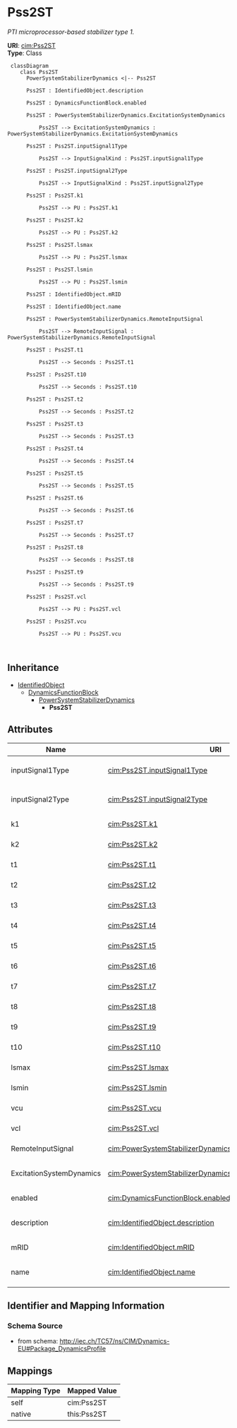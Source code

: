 # Pss2ST


_PTI microprocessor-based stabilizer type 1._





**URI**: [cim:Pss2ST](http://iec.ch/TC57/CIM100#Pss2ST)<br />
**Type**: Class




```mermaid
 classDiagram
    class Pss2ST
      PowerSystemStabilizerDynamics <|-- Pss2ST
      
      Pss2ST : IdentifiedObject.description
        
      Pss2ST : DynamicsFunctionBlock.enabled
        
      Pss2ST : PowerSystemStabilizerDynamics.ExcitationSystemDynamics
        
          Pss2ST --> ExcitationSystemDynamics : PowerSystemStabilizerDynamics.ExcitationSystemDynamics
        
      Pss2ST : Pss2ST.inputSignal1Type
        
          Pss2ST --> InputSignalKind : Pss2ST.inputSignal1Type
        
      Pss2ST : Pss2ST.inputSignal2Type
        
          Pss2ST --> InputSignalKind : Pss2ST.inputSignal2Type
        
      Pss2ST : Pss2ST.k1
        
          Pss2ST --> PU : Pss2ST.k1
        
      Pss2ST : Pss2ST.k2
        
          Pss2ST --> PU : Pss2ST.k2
        
      Pss2ST : Pss2ST.lsmax
        
          Pss2ST --> PU : Pss2ST.lsmax
        
      Pss2ST : Pss2ST.lsmin
        
          Pss2ST --> PU : Pss2ST.lsmin
        
      Pss2ST : IdentifiedObject.mRID
        
      Pss2ST : IdentifiedObject.name
        
      Pss2ST : PowerSystemStabilizerDynamics.RemoteInputSignal
        
          Pss2ST --> RemoteInputSignal : PowerSystemStabilizerDynamics.RemoteInputSignal
        
      Pss2ST : Pss2ST.t1
        
          Pss2ST --> Seconds : Pss2ST.t1
        
      Pss2ST : Pss2ST.t10
        
          Pss2ST --> Seconds : Pss2ST.t10
        
      Pss2ST : Pss2ST.t2
        
          Pss2ST --> Seconds : Pss2ST.t2
        
      Pss2ST : Pss2ST.t3
        
          Pss2ST --> Seconds : Pss2ST.t3
        
      Pss2ST : Pss2ST.t4
        
          Pss2ST --> Seconds : Pss2ST.t4
        
      Pss2ST : Pss2ST.t5
        
          Pss2ST --> Seconds : Pss2ST.t5
        
      Pss2ST : Pss2ST.t6
        
          Pss2ST --> Seconds : Pss2ST.t6
        
      Pss2ST : Pss2ST.t7
        
          Pss2ST --> Seconds : Pss2ST.t7
        
      Pss2ST : Pss2ST.t8
        
          Pss2ST --> Seconds : Pss2ST.t8
        
      Pss2ST : Pss2ST.t9
        
          Pss2ST --> Seconds : Pss2ST.t9
        
      Pss2ST : Pss2ST.vcl
        
          Pss2ST --> PU : Pss2ST.vcl
        
      Pss2ST : Pss2ST.vcu
        
          Pss2ST --> PU : Pss2ST.vcu
        
      
```





## Inheritance
* [IdentifiedObject](IdentifiedObject.md)
    * [DynamicsFunctionBlock](DynamicsFunctionBlock.md)
        * [PowerSystemStabilizerDynamics](PowerSystemStabilizerDynamics.md)
            * **Pss2ST**



## Attributes


| Name | URI | Cardinality and Range | Description | Inheritance |
| ---  | --- | --- | --- | --- |
| inputSignal1Type | [cim:Pss2ST.inputSignal1Type](http://iec.ch/TC57/CIM100#Pss2ST.inputSignal1Type) | 1..1 <br />  [InputSignalKind](InputSignalKind.md)  | Type of input signal #1 (rotorAngularFrequencyDeviation, busFrequencyDeviatio... | direct |
| inputSignal2Type | [cim:Pss2ST.inputSignal2Type](http://iec.ch/TC57/CIM100#Pss2ST.inputSignal2Type) | 1..1 <br />  [InputSignalKind](InputSignalKind.md)  | Type of input signal #2 (rotorAngularFrequencyDeviation, busFrequencyDeviatio... | direct |
| k1 | [cim:Pss2ST.k1](http://iec.ch/TC57/CIM100#Pss2ST.k1) | 1..1 <br />  [PU](PU.md)  | Gain (<i>K</i><i><sub>1</sub></i>) | direct |
| k2 | [cim:Pss2ST.k2](http://iec.ch/TC57/CIM100#Pss2ST.k2) | 1..1 <br />  [PU](PU.md)  | Gain (<i>K</i><i><sub>2</sub></i>) | direct |
| t1 | [cim:Pss2ST.t1](http://iec.ch/TC57/CIM100#Pss2ST.t1) | 1..1 <br />  [Seconds](Seconds.md)  | Time constant (<i>T</i><i><sub>1</sub></i>) (&gt;= 0) | direct |
| t2 | [cim:Pss2ST.t2](http://iec.ch/TC57/CIM100#Pss2ST.t2) | 1..1 <br />  [Seconds](Seconds.md)  | Time constant (<i>T</i><i><sub>2</sub></i>) (&gt;= 0) | direct |
| t3 | [cim:Pss2ST.t3](http://iec.ch/TC57/CIM100#Pss2ST.t3) | 1..1 <br />  [Seconds](Seconds.md)  | Time constant (<i>T</i><i><sub>3</sub></i>) (&gt;= 0) | direct |
| t4 | [cim:Pss2ST.t4](http://iec.ch/TC57/CIM100#Pss2ST.t4) | 1..1 <br />  [Seconds](Seconds.md)  | Time constant (<i>T</i><i><sub>4</sub></i>) (&gt;= 0) | direct |
| t5 | [cim:Pss2ST.t5](http://iec.ch/TC57/CIM100#Pss2ST.t5) | 1..1 <br />  [Seconds](Seconds.md)  | Time constant (<i>T</i><i><sub>5</sub></i>) (&gt;= 0) | direct |
| t6 | [cim:Pss2ST.t6](http://iec.ch/TC57/CIM100#Pss2ST.t6) | 1..1 <br />  [Seconds](Seconds.md)  | Time constant (<i>T</i><i><sub>6</sub></i>) (&gt;= 0) | direct |
| t7 | [cim:Pss2ST.t7](http://iec.ch/TC57/CIM100#Pss2ST.t7) | 1..1 <br />  [Seconds](Seconds.md)  | Time constant (<i>T</i><i><sub>7</sub></i>) (&gt;= 0) | direct |
| t8 | [cim:Pss2ST.t8](http://iec.ch/TC57/CIM100#Pss2ST.t8) | 1..1 <br />  [Seconds](Seconds.md)  | Time constant (<i>T</i><i><sub>8</sub></i>) (&gt;= 0) | direct |
| t9 | [cim:Pss2ST.t9](http://iec.ch/TC57/CIM100#Pss2ST.t9) | 1..1 <br />  [Seconds](Seconds.md)  | Time constant (<i>T</i><i><sub>9</sub></i>) (&gt;= 0) | direct |
| t10 | [cim:Pss2ST.t10](http://iec.ch/TC57/CIM100#Pss2ST.t10) | 1..1 <br />  [Seconds](Seconds.md)  | Time constant (<i>T</i><i><sub>10</sub></i>) (&gt;= 0) | direct |
| lsmax | [cim:Pss2ST.lsmax](http://iec.ch/TC57/CIM100#Pss2ST.lsmax) | 1..1 <br />  [PU](PU.md)  | Limiter (<i>L</i><i><sub>SMAX</sub></i>) (&gt; Pss2ST | direct |
| lsmin | [cim:Pss2ST.lsmin](http://iec.ch/TC57/CIM100#Pss2ST.lsmin) | 1..1 <br />  [PU](PU.md)  | Limiter (<i>L</i><i><sub>SMIN</sub></i>) (&lt; Pss2ST | direct |
| vcu | [cim:Pss2ST.vcu](http://iec.ch/TC57/CIM100#Pss2ST.vcu) | 1..1 <br />  [PU](PU.md)  | Cutoff limiter (<i>V</i><i><sub>CU</sub></i>) | direct |
| vcl | [cim:Pss2ST.vcl](http://iec.ch/TC57/CIM100#Pss2ST.vcl) | 1..1 <br />  [PU](PU.md)  | Cutoff limiter (<i>V</i><i><sub>CL</sub></i>) | direct |
| RemoteInputSignal | [cim:PowerSystemStabilizerDynamics.RemoteInputSignal](http://iec.ch/TC57/CIM100#PowerSystemStabilizerDynamics.RemoteInputSignal) | 0..* <br />  [RemoteInputSignal](RemoteInputSignal.md)  | Remote input signal used by this power system stabilizer model | [PowerSystemStabilizerDynamics](PowerSystemStabilizerDynamics.md) |
| ExcitationSystemDynamics | [cim:PowerSystemStabilizerDynamics.ExcitationSystemDynamics](http://iec.ch/TC57/CIM100#PowerSystemStabilizerDynamics.ExcitationSystemDynamics) | 1..1 <br />  [ExcitationSystemDynamics](ExcitationSystemDynamics.md)  | Excitation system model with which this power system stabilizer model is asso... | [PowerSystemStabilizerDynamics](PowerSystemStabilizerDynamics.md) |
| enabled | [cim:DynamicsFunctionBlock.enabled](http://iec.ch/TC57/CIM100#DynamicsFunctionBlock.enabled) | 1..1 <br />  boolean  | Function block used indicator | [DynamicsFunctionBlock](DynamicsFunctionBlock.md) |
| description | [cim:IdentifiedObject.description](http://iec.ch/TC57/CIM100#IdentifiedObject.description) | 0..1 <br />  string  | The description is a free human readable text describing or naming the object | [IdentifiedObject](IdentifiedObject.md) |
| mRID | [cim:IdentifiedObject.mRID](http://iec.ch/TC57/CIM100#IdentifiedObject.mRID) | 1..1 <br />  string  | Master resource identifier issued by a model authority | [IdentifiedObject](IdentifiedObject.md) |
| name | [cim:IdentifiedObject.name](http://iec.ch/TC57/CIM100#IdentifiedObject.name) | 0..1 <br />  string  | The name is any free human readable and possibly non unique text naming the o... | [IdentifiedObject](IdentifiedObject.md) |









## Identifier and Mapping Information







### Schema Source


* from schema: http://iec.ch/TC57/ns/CIM/Dynamics-EU#Package_DynamicsProfile





## Mappings

| Mapping Type | Mapped Value |
| ---  | ---  |
| self | cim:Pss2ST |
| native | this:Pss2ST |





